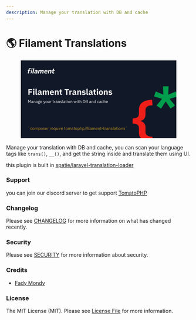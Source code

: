 ```yaml
---
description: Manage your translation with DB and cache
---
```


# 🌎 Filament Translations

<figure><img src="../../.gitbook/assets/image (1) (1) (1).png" alt=""><figcaption></figcaption></figure>

Manage your translation with DB and cache, you can scan your language tags like `trans()`, `__()`, and get the string inside and translate them using UI.

this plugin is built in [spatie/laravel-translation-loader](https://github.com/spatie/laravel-translation-loader)

### Support <a href="#user-content-support" id="user-content-support"></a>

you can join our discord server to get support [TomatoPHP](https://discord.gg/VZc8nBJ3ZU)

### Changelog <a href="#user-content-changelog" id="user-content-changelog"></a>

Please see [CHANGELOG](https://github.com/tomatophp/filament-translations/blob/master/CHANGELOG.md) for more information on what has changed recently.

### Security <a href="#user-content-security" id="user-content-security"></a>

Please see [SECURITY](https://github.com/tomatophp/filament-translations/blob/master/SECURITY.md) for more information about security.

### Credits <a href="#user-content-credits" id="user-content-credits"></a>

* [Fady Mondy](mailto:info@3x1.io)

### License <a href="#user-content-license" id="user-content-license"></a>

The MIT License (MIT). Please see [License File](https://github.com/tomatophp/filament-translations/blob/master/LICENSE.md) for more information.

